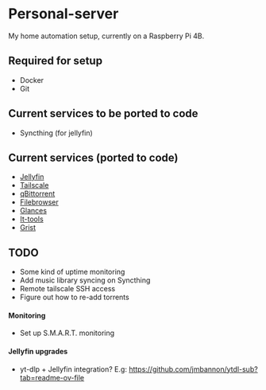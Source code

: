 # Personal-server

My home automation setup, currently on a Raspberry Pi 4B.

## Required for setup

* Docker
* Git

## Current services to be ported to code

* Syncthing (for jellyfin)

## Current services (ported to code)

* [Jellyfin](https://github.com/jellyfin/jellyfin)
* [Tailscale](https://tailscale.com/)
* [qBittorrent](https://github.com/qbittorrent/qBittorrent)
* [Filebrowser](https://filebrowser.org/)
* [Glances](https://glances.readthedocs.io/en/latest/index.html)
* [It-tools](https://github.com/CorentinTh/it-tools)
* [Grist](https://github.com/gristlabs/grist-core)

## TODO
* Some kind of uptime monitoring
* Add music library syncing on Syncthing
* Remote tailscale SSH access
* Figure out how to re-add torrents

#### Monitoring
* Set up S.M.A.R.T. monitoring

#### Jellyfin upgrades
* yt-dlp + Jellyfin integration? E.g: https://github.com/jmbannon/ytdl-sub?tab=readme-ov-file
